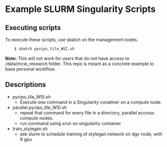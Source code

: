 # Example SLURM Singularity Scripts

## Executing scripts

To execute these scripts, use sbatch on the management nodes. 

```bash
    $ sbatch pyvips_tile_WSI.sh
```

**Note:** This will not work for users that do not have access to /data/mcw_research folder. This repo is meant as a concrete example to base personal workflow. 

## Descriptions

  * pyvips_tile_WSI.sh
    * Execute one command in a Singularity conatiner on a compute node.
  * parallel.pyvips_tile_WSI.sh
    * repeat that command for every file in a directory, parallel accross compute nodes. 
    * run command using srun on singularity container
  * train_stylegan.sh
    * ask slurm to schedule training of stylegan network on dgx node, with 8 gpu
    
